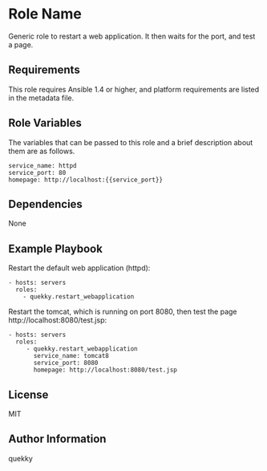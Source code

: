Role Name
=========

Generic role to restart a web application. It then waits for the port, and test a page.

Requirements
------------

This role requires Ansible 1.4 or higher, and platform requirements are listed in the metadata file.

Role Variables
--------------

The variables that can be passed to this role and a brief description about them are as follows.

	service_name: httpd
	service_port: 80
	homepage: http://localhost:{{service_port}}


Dependencies
------------

None

Example Playbook
----------------

Restart the default web application (httpd):

    - hosts: servers
      roles:
        - quekky.restart_webapplication

Restart the tomcat, which is running on port 8080, then test the page http://localhost:8080/test.jsp:

    - hosts: servers
      roles:
         - quekky.restart_webapplication
		   service_name: tomcat8
		   service_port: 8080
		   homepage: http://localhost:8080/test.jsp

License
-------

MIT

Author Information
------------------

quekky
